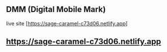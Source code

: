 ## DMM (Digital Mobile Mark)
live site [https://sage-caramel-c73d06.netlify.app]
## https://sage-caramel-c73d06.netlify.app
